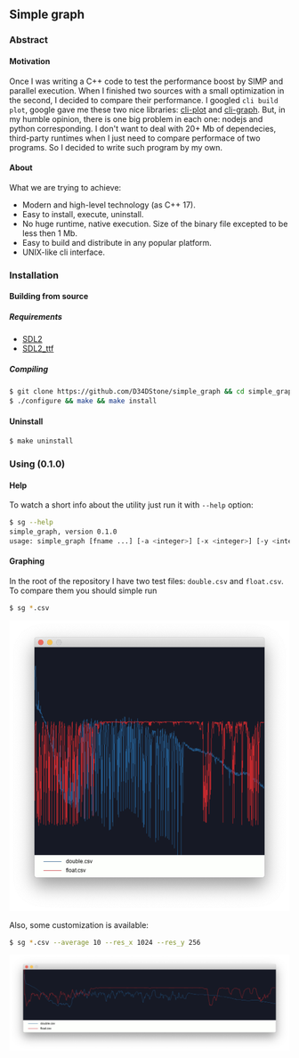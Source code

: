 ## Simple graph 

### Abstract
#### Motivation
Once I was writing a C++ code to test the performance boost by SIMP and parallel execution. 
When I finished two sources with a small optimization in the second, I decided to compare 
their performance. I googled `cli build plot`, google gave me these two nice libraries: 
[cli-plot](https://github.com/Tabcorp/cli-plot) and
[cli-graph](https://github.com/mcastorina/graph-cli). 
But, in my humble opinion, there is one big problem in each one: nodejs and python corresponding. 
I don't want to deal with 20+ Mb of dependecies, third-party runtimes when I just need to compare 
performace of two programs. So I decided to write such program by my own.

#### About
What we are trying to achieve:
- Modern and high-level technology (as C++ 17).
- Easy to install, execute, uninstall.
- No huge runtime, native execution. Size of the binary file excepted to be less then 1 Mb.
- Easy to build and distribute in any popular platform.
- UNIX-like cli interface.

### Installation
#### Building from source
##### Requirements
- [SDL2](https://www.libsdl.org/download-2.0.php)
- [SDL2\_ttf](https://www.libsdl.org/projects/SDL_ttf/)

##### Compiling
```bash
$ git clone https://github.com/D34DStone/simple_graph && cd simple_graph
$ ./configure && make && make install
```

#### Uninstall
```bash
$ make uninstall
```

### Using (0.1.0)
#### Help
To watch a short info about the utility just run it with `--help` option: 
```bash
$ sg --help
simple_graph, version 0.1.0
usage: simple_graph [fname ...] [-a <integer>] [-x <integer>] [-y <integer>] [-s <char>] [-h]
```

#### Graphing
In the root of the repository I have two test files: `double.csv` and `float.csv`. To compare them you should simple run
```bash
$ sg *.csv
```
![double-float-comparison](https://github.com/D34DStone/simple_graph/blob/master/doc/0.1.0-screen-float-double.png?raw=true)

Also, some customization is available: 
```bash
$ sg *.csv --average 10 --res_x 1024 --res_y 256
```
![double-float-comparison-advanced](https://github.com/D34DStone/simple_graph/blob/master/doc/0.1.0-screen-float-double-advanced.png?raw=true)
